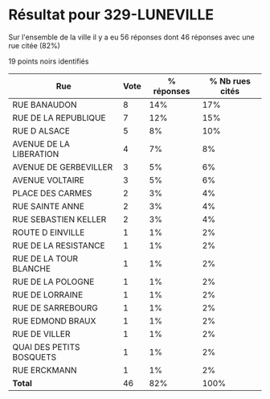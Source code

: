 # Résultat pour 329-LUNEVILLE

Sur l'ensemble de la ville il y a eu 56 réponses dont 46 réponses avec une rue citée (82%)

19 points noirs identifiés

| Rue | Vote | % réponses | % Nb rues cités|
|-----|------|------------|----------------|
| RUE BANAUDON | 8 | 14% | 17%|
| RUE DE LA REPUBLIQUE | 7 | 12% | 15%|
| RUE D ALSACE | 5 | 8% | 10%|
| AVENUE DE LA LIBERATION | 4 | 7% | 8%|
| AVENUE DE GERBEVILLER | 3 | 5% | 6%|
| AVENUE VOLTAIRE | 3 | 5% | 6%|
| PLACE DES CARMES | 2 | 3% | 4%|
| RUE SAINTE ANNE | 2 | 3% | 4%|
| RUE SEBASTIEN KELLER | 2 | 3% | 4%|
| ROUTE D EINVILLE | 1 | 1% | 2%|
| RUE DE LA RESISTANCE | 1 | 1% | 2%|
| RUE DE LA TOUR BLANCHE | 1 | 1% | 2%|
| RUE DE LA POLOGNE | 1 | 1% | 2%|
| RUE DE LORRAINE | 1 | 1% | 2%|
| RUE DE SARREBOURG | 1 | 1% | 2%|
| RUE EDMOND BRAUX | 1 | 1% | 2%|
| RUE DE VILLER | 1 | 1% | 2%|
| QUAI DES PETITS BOSQUETS | 1 | 1% | 2%|
| RUE ERCKMANN | 1 | 1% | 2%|
| **Total** | 46 | 82% | 100%|
